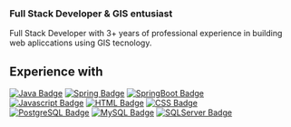 ### Full Stack Developer & GIS entusiast

Full Stack Developer with 3+ years of professional experience in building web apliccations using GIS tecnology.<br>


## Experience with
[![Java Badge](https://img.shields.io/badge/-Java-007396?style=flat&logo=Java&logoColor=white&link=https://github.com/Batanero/)]()
[![Spring Badge](https://img.shields.io/badge/-Spring-6DB33F?style=flat&logo=Spring&logoColor=white&link=https://github.com/Batanero/)]()
[![SpringBoot Badge](https://img.shields.io/badge/-Spring%20Boot-6DB33F?style=flat&logo=Spring%20Boot&logoColor=white&link=https://github.com/Batanero/)]()
<br>
[![Javascript Badge](https://img.shields.io/badge/-Javascript-F7DF1E?style=flat&logo=Javascript&logoColor=white&link=https://github.com/Batanero/)]()
[![HTML Badge](https://img.shields.io/badge/-HTML-E34F26?style=flat&logo=HTML5&logoColor=white&link=https://github.com/Batanero/)]()
[![CSS Badge](https://img.shields.io/badge/-CSS-1572B6?style=flat&logo=CSS3&logoColor=white&link=https://github.com/Batanero/)]()
<br>
[![PostgreSQL Badge](https://img.shields.io/badge/-PostgreSQL-169E1?style=flat&logo=PostgreSQL&logoColor=white&link=https://github.com/Batanero/)]()
[![MySQL Badge](https://img.shields.io/badge/-MySQL-4479A1?style=flat&logo=MySQL&logoColor=white&link=https://github.com/Batanero/)]()
[![SQLServer Badge](https://img.shields.io/badge/-Microsoft%20SQL%20Server-CC2927?style=flat&logo=Microsoft%20SQL%20Server&logoColor=white&link=https://github.com/Batanero/)]()
